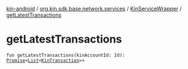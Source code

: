 [kin-android](../../index.md) / [org.kin.sdk.base.network.services](../index.md) / [KinServiceWrapper](index.md) / [getLatestTransactions](./get-latest-transactions.md)

# getLatestTransactions

`fun getLatestTransactions(kinAccountId: Id): `[`Promise`](../../org.kin.sdk.base.tools/-promise/index.md)`<`[`List`](https://kotlinlang.org/api/latest/jvm/stdlib/kotlin.collections/-list/index.html)`<`[`KinTransaction`](../../org.kin.sdk.base.stellar.models/-kin-transaction/index.md)`>>`